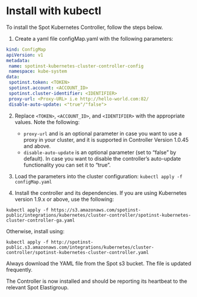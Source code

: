 # Install with kubectl

To install the Spot Kubernetes Controller, follow the steps below.

1. Create a yaml file configMap.yaml with the following parameters:

```yaml
kind: ConfigMap
apiVersion: v1
metadata:
 name: spotinst-kubernetes-cluster-controller-config
 namespace: kube-system
data:
 spotinst.token: <TOKEN>
 spotinst.account: <ACCOUNT_ID>
 spotinst.cluster-identifier: <IDENTIFIER>
 proxy-url: <Proxy-URL> i.e http://hello-world.com:82/
 disable-auto-update: <"true"/"false">
```

2. Replace `<TOKEN>`, `<ACCOUNT_ID>`, and `<IDENTIFIER>` with the appropriate values.
   Note the following:
   * `proxy-url` and is an optional parameter in case you want to use a proxy in your cluster, and it is supported in Controller Version 1.0.45 and above.
   * `disable-auto-update` is an optional parameter (set to “false” by default). In case you want to disable the controller’s auto-update functionality you can set it to “true”.

3. Load the parameters into the cluster configuration:
   `kubectl apply -f configMap.yaml`

4. Install the controller and its dependencies. If you are using Kubernetes version 1.9.x or above, use the following:

`kubectl apply -f https://s3.amazonaws.com/spotinst-public/integrations/kubernetes/cluster-controller/spotinst-kubernetes-cluster-controller-ga.yaml`

Otherwise, install using:

`kubectl apply -f http://spotinst-public.s3.amazonaws.com/integrations/kubernetes/cluster-controller/spotinst-kubernetes-cluster-controller.yaml`

Always download the YAML file from the Spot s3 bucket. The file is updated frequently.

The Controller is now installed and should be reporting its heartbeat to the relevant Spot Elastigroup.
